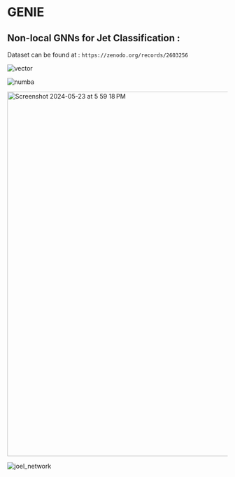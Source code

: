 # GENIE

## Non-local GNNs for Jet Classification : 

Dataset can be found at : 
`https://zenodo.org/records/2603256`


![vector](https://github.com/user-attachments/assets/58701d95-bf76-437f-a6c0-fe6b25c0f1d9)


![numba](https://github.com/user-attachments/assets/ef22e868-1dcd-4097-9aa7-cf8edbe8bda7)




<img width="834" alt="Screenshot 2024-05-23 at 5 59 18 PM" src="https://github.com/user-attachments/assets/9141e356-fe92-4ffb-ac6c-19aab31416cb">





![joel_network](https://github.com/user-attachments/assets/1e97e7f9-907e-459d-b81d-ffbf5b6f46fe)
